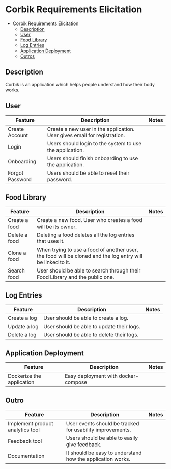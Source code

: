 # Corbik Requirements Elicitation

- [Corbik Requirements Elicitation](#corbik-requirements-elicitation)
  * [Description](#description)
  * [User](#user)
  * [Food Library](#food-library)
  * [Log Entries](#log-entries)
  * [Application Deployment](#application-deployment)
  * [Outros](#outro)

## Description

Corbik is an application which helps people understand how their body works.

## User

| Feature                                     | Description                                                  | Notes |
| ------------------------------------------- | ------------------------------------------------------------ | ----- |
| Create Account                              | Create a new user in the application. User gives email for registration. |      |
| Login                                       | Users should login to the system to use the application.     |       |
| Onboarding                                  | Users should finish onboarding to use the application.       |       |
| Forgot Password                             | Users should be able to reset their password.                |       |

## Food Library

| Feature                   | Description                                                  | Notes |
| ------------------------- | ------------------------------------------------------------ | ----- |
| Create a food             | Create a new food. User who creates a food will be its owner.|      |
| Delete a food             | Deleting a food deletes all the log entries that uses it.    |      |
| Clone a food              | When trying to use a food of another user, the food will be cloned and the log entry will be linked to it. |      |
| Search food               | User should be able to search through their Food Library and the public one. |      |

## Log Entries

| Feature                  | Description                                               | Notes |
| ------------------------ | --------------------------------------------------------- | ----- |
| Create a log             | User should be able to create a log.                      |       |
| Update a log             | User should be able to update their logs.                 |       |
| Delete a log             | User should be able to delete their logs.                 |       |

## Application Deployment

| Feature                   | Description                                               | Notes |
| ------------------------- | --------------------------------------------------------- | ----- |
| Dockerize the application | Easy deployment with docker-compose                       |       |

## Outro

| Feature                   | Description                                                  | Notes |
| ------------------------- | ------------------------------------------------------------ | ----- |
| Implement product analytics tool | User events should be tracked for usability improvements. |       |
| Feedback tool             | Users should be able to easily give feedback.                    |       |
| Documentation             | It should be easy to understand how the application works.       |       |